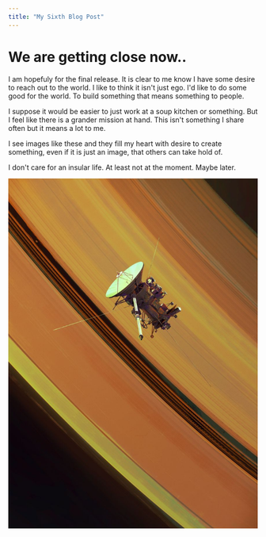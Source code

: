 ```yaml
---
title: "My Sixth Blog Post"
---
```


# We are getting close now..

I am hopefuly for the final release. It is clear to me know I have some desire to reach out to the world. I like to think it isn't just ego. I'd like to do some good for the world. To build something that means something to people.

I suppose it would be easier to just work at a soup kitchen or something. But I feel like there is a grander mission at hand. This isn't something I share often but it means a lot to me. 

I see images like these and they fill my heart with desire to create something, even if it is just an image, that others can take hold of. 

I don't care for an insular life. At least not at the moment. Maybe later. 

![An inspirational shot](/assets/SpaceShipSaturnRings.jpg) 